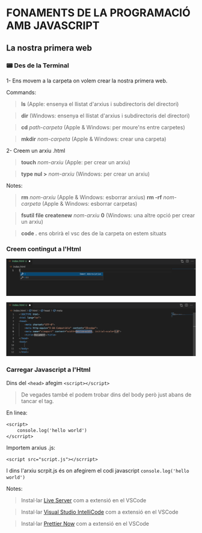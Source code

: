 # FONAMENTS DE LA PROGRAMACIÓ AMB JAVASCRIPT

## **La nostra primera web**

### 📟 Des de la Terminal

1- Ens movem a la carpeta on volem crear la nostra primera web.

Commands:

> **ls** (Apple: ensenya el llistat d'arxius i subdirectoris del directori)

> **dir** (Windows: ensenya el llistat d'arxius i subdirectoris del directori)

> **cd** *path-carpeta* (Apple & Windows: per moure'ns entre carpetes)

> **mkdir** *nom-carpeta* (Apple & Windows: crear una carpeta)

2- Creem un arxiu .html

> **touch** *nom-arxiu* (Apple: per crear un arxiu)

> **type nul >** *nom-arxiu* (Windows: per crear un arxiu)

Notes:

> **rm** *nom-arxiu* (Apple & Windows: esborrar arxius)
> **rm -rf** *nom-carpeta* (Apple & Windows: esborrar carpetas)

> **fsutil file createnew** *nom-arxiu* **0** (Windows: una altre opció per crear un arxiu)

> **code .** ens obrirà el vsc des de la carpeta on estem situats

### Creem contingut a l'Html

![Exemple de com crear el contingut en un arxiu Html](./primer-html.png)

![Exemple de com crear el contingut en un arxiu Html](./primer-html-sintaxi.png)

### Carregar Javascript a l'Html

Dins del ```<head>``` afegim ```<script></script>```

> De vegades també el podem trobar dins del body però just abans de tancar el tag.

En linea: 
```
<script>
    console.log('hello world')
</scrript>
```
Importem arxius .js:
```
<script src="script.js"></scrript>
```
I dins l'arxiu scrpit.js és on afegirem el codi javascript ```console.log('hello world')```

Notes: 
> Instal·lar [Live Server](https://marketplace.visualstudio.com/items?itemName=ritwickdey.LiveServer) com a extensió en el VSCode

> Instal·lar [Visual Studio IntelliCode](https://marketplace.visualstudio.com/items?itemName=VisualStudioExptTeam.vscodeintellicode) com a extensió en el VSCode

> Instal·lar [Prettier Now](https://marketplace.visualstudio.com/items?itemName=remimarsal.prettier-now) com a extensió en el VSCode